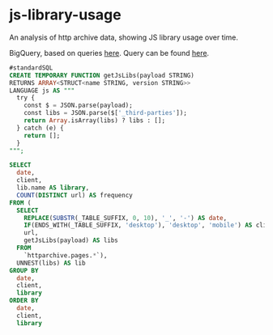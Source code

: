 # js-library-usage
An analysis of http archive data, showing JS library usage over time.

BigQuery, based on queries [here](https://discuss.httparchive.org/t/javascript-library-detection/955/9).
Query can be found [here](https://bigquery.cloud.google.com/savedquery/820195827355:9e1b3b521a964fa4b7b3b944b7e48ddd).
```sql
#standardSQL
CREATE TEMPORARY FUNCTION getJsLibs(payload STRING)
RETURNS ARRAY<STRUCT<name STRING, version STRING>>
LANGUAGE js AS """
  try {
    const $ = JSON.parse(payload);
    const libs = JSON.parse($['_third-parties']);
    return Array.isArray(libs) ? libs : [];
  } catch (e) {
    return [];
  }
""";

SELECT
  date,
  client,
  lib.name AS library,
  COUNT(DISTINCT url) AS frequency
FROM (
  SELECT
    REPLACE(SUBSTR(_TABLE_SUFFIX, 0, 10), '_', '-') AS date,
    IF(ENDS_WITH(_TABLE_SUFFIX, 'desktop'), 'desktop', 'mobile') AS client,
    url,
    getJsLibs(payload) AS libs
  FROM
    `httparchive.pages.*`),
  UNNEST(libs) AS lib
GROUP BY
  date,
  client,
  library
ORDER BY
  date,
  client,
  library
  ```
